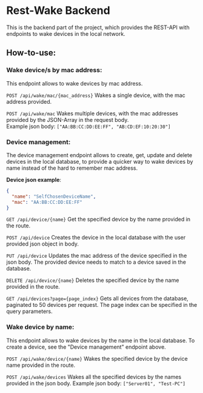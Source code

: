 # Rest-Wake Backend
This is the backend part of the project, which provides the REST-API with endpoints to wake devices in the local network.

## How-to-use:
### Wake device/s by mac address:
This endpoint allows to wake devices by mac address.

``POST /api/wake/mac/{mac_address}`` Wakes a single device, with the mac address provided.

``POST /api/wake/mac`` Wakes multiple devices, with the mac addresses provided by the JSON-Array in the request body.\
Example json body: `` ["AA:BB:CC:DD:EE:FF", "AB:CD:EF:10:20:30"] ``

### Device management:
The device management endpoint allows to create, get, update and delete devices in the local database, to provide a quicker way to wake devices by name instead of the hard to remember mac address.

**Device json example**: 
```json
{
  "name": "SelfChosenDeviceName", 
  "mac": "AA:BB:CC:DD:EE:FF"
}
```

``GET /api/device/{name}`` Get the specified device by the name provided in the route.

``POST /api/device`` Creates the device in the local database with the user provided json object in body.

``PUT /api/device`` Updates the mac address of the device specified in the json body. The provided device needs to match to a device saved in the database.

``DELETE /api/device/{name}`` Deletes the specified device by the name provided in the route.

``GET /api/devices?page={page_index}`` Gets all devices from the database, paginated to 50 devices per request. The page index can be specified in the query parameters.

### Wake device by name:
This endpoint allows to wake devices by the name in the local database. To create a device, see the "Device management" endpoint above.

``POST /api/wake/device/{name}`` Wakes the specified device by the device name provided in the route.

``POST /api/wake/devices`` Wakes all the specified devices by the names provided in the json body.
Example json body: ``["Server01", "Test-PC"]``
